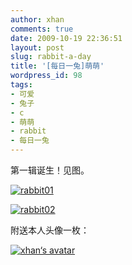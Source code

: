 ```yaml
---
author: xhan
comments: true
date: 2009-10-19 22:36:51
layout: post
slug: rabbit-a-day
title: '[每日一兔]萌萌'
wordpress_id: 98
tags:
- 可爱
- 兔子
- c
- 萌萌
- rabbit
- 每日一兔
---
```


第一辑诞生！见图。

[![rabbit01](http://ixhan.com/wp-content/uploads/2009/10/rabbit01.jpg)](http://ixhan.com/wp-content/uploads/2009/10/rabbit01.jpg)

[![rabbit02](http://ixhan.com/wp-content/uploads/2009/10/rabbit02.jpg)](http://ixhan.com/wp-content/uploads/2009/10/rabbit02.jpg)

附送本人头像一枚：

[![xhan‘s avatar](http://ixhan.com/wp-content/uploads/2009/10/avatar.jpg)](http://ixhan.com/wp-content/uploads/2009/10/avatar.jpg)
